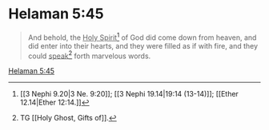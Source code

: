 # Helaman 5:45

> And behold, the <u>Holy Spirit</u>[^a] of God did come down from heaven, and did enter into their hearts, and they were filled as if with fire, and they could <u>speak</u>[^b] forth marvelous words.

[Helaman 5:45](https://www.churchofjesuschrist.org/study/scriptures/bofm/hel/5?lang=eng&id=p45#p45)


[^a]: [[3 Nephi 9.20|3 Ne. 9:20]]; [[3 Nephi 19.14|19:14 (13-14)]]; [[Ether 12.14|Ether 12:14.]]
[^b]: TG [[Holy Ghost, Gifts of]].
